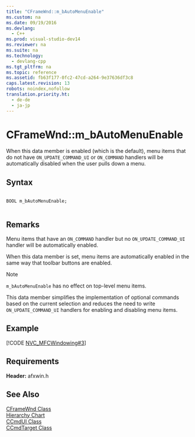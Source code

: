 ```yaml
---
title: "CFrameWnd::m_bAutoMenuEnable"
ms.custom: na
ms.date: 09/19/2016
ms.devlang: 
  - C++
ms.prod: visual-studio-dev14
ms.reviewer: na
ms.suite: na
ms.technology: 
  - devlang-cpp
ms.tgt_pltfrm: na
ms.topic: reference
ms.assetid: fb63f177-0fc2-47cd-a264-9e37636df3c8
caps.latest.revision: 13
robots: noindex,nofollow
translation.priority.ht: 
  - de-de
  - ja-jp
---
```

# CFrameWnd::m_bAutoMenuEnable
When this data member is enabled (which is the default), menu items that do not have `ON_UPDATE_COMMAND_UI` or `ON_COMMAND` handlers will be automatically disabled when the user pulls down a menu.  
  
## Syntax  
  
```  
  
BOOL m_bAutoMenuEnable;  
  
```  
  
## Remarks  
 Menu items that have an `ON_COMMAND` handler but no `ON_UPDATE_COMMAND_UI` handler will be automatically enabled.  
  
 When this data member is set, menu items are automatically enabled in the same way that toolbar buttons are enabled.  
  
> [!NOTE]
>  `m_bAutoMenuEnable` has no effect on top-level menu items.  
  
 This data member simplifies the implementation of optional commands based on the current selection and reduces the need to write `ON_UPDATE_COMMAND_UI` handlers for enabling and disabling menu items.  
  
## Example  
 [!CODE [NVC_MFCWindowing#3](../CodeSnippet/VS_Snippets_Cpp/NVC_MFCWindowing#3)]  
  
## Requirements  
 **Header:** afxwin.h  
  
## See Also  
 [CFrameWnd Class](../vs140/CFrameWnd-Class.md)   
 [Hierarchy Chart](../vs140/Hierarchy-Chart.md)   
 [CCmdUI Class](../vs140/CCmdUI-Class.md)   
 [CCmdTarget Class](../vs140/CCmdTarget-Class.md)